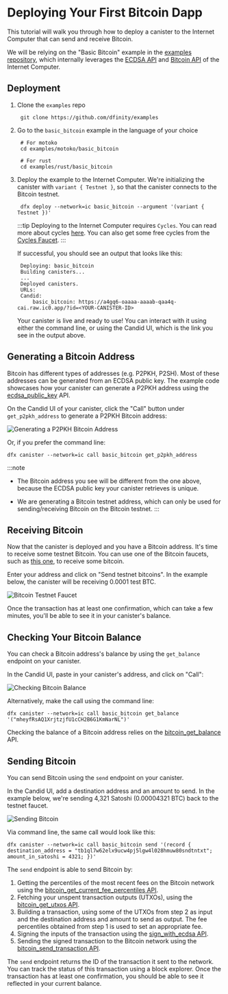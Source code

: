 # Deploying Your First Bitcoin Dapp

This tutorial will walk you through how to deploy a canister to the Internet Computer
that can send and receive Bitcoin.

We will be relying on the "Basic Bitcoin" example in the [examples repository](https://github.com/dfinity/examples/),
which internally leverages the [ECDSA API](https://internetcomputer.org/docs/current/references/ic-interface-spec/#ic-ecdsa_public_key)
and [Bitcoin API](https://internetcomputer.org/docs/current/references/ic-interface-spec/#ic-bitcoin-api) of the Internet Computer.

## Deployment

1. Clone the `examples` repo

        git clone https://github.com/dfinity/examples

2. Go to the `basic_bitcoin` example in the language of your choice

        # For motoko
        cd examples/motoko/basic_bitcoin

        # For rust
        cd examples/rust/basic_bitcoin

3. Deploy the example to the Internet Computer. We're initializing the canister with `variant { Testnet }`, so that the canister connects to the Bitcoin testnet.

        dfx deploy --network=ic basic_bitcoin --argument '(variant { Testnet })'

   :::tip
   Deploying to the Internet Computer requires `Cycles`. You can read more about cycles [here](../concepts/tokens-cycles.md). You can also get some free cycles from the [Cycles Faucet](../developer-docs/quickstart/cycles-faucet.md).
   :::

    If successful, you should see an output that looks like this:

        Deploying: basic_bitcoin
        Building canisters...
        ...
        Deployed canisters.
        URLs:
        Candid:
            basic_bitcoin: https://a4gq6-oaaaa-aaaab-qaa4q-cai.raw.ic0.app/?id=<YOUR-CANISTER-ID>

   Your canister is live and ready to use! You can interact with it using either the command line, or using the Candid UI, which is the link you see in the output above.

## Generating a Bitcoin Address

Bitcoin has different types of addresses (e.g. P2PKH, P2SH). Most of these
addresses can be generated from an ECDSA public key. The example code
showcases how your canister can generate a P2PKH address using the [ecdsa_public_key](https://internetcomputer.org/docs/current/references/ic-interface-spec/#ic-ecdsa_public_key) API.

On the Candid UI of your canister, click the "Call" button under `get_p2pkh_address` to
generate a P2PKH Bitcoin address:

![Generating a P2PKH Bitcoin Address](../_attachments/generate-ecdsa-key.png)

Or, if you prefer the command line:

    dfx canister --network=ic call basic_bitcoin get_p2pkh_address

:::note

* The Bitcoin address you see will be different from the one above, because the
  ECDSA public key your canister retrieves is unique.

* We are generating a Bitcoin testnet address, which can only be
used for sending/receiving Bitcoin on the Bitcoin testnet.
:::

## Receiving Bitcoin

Now that the canister is deployed and you have a Bitcoin address. It's time to receive
some testnet Bitcoin. You can use one of the Bitcoin faucets, such as [this one](https://bitcoinfaucet.uo1.net/),
to receive some bitcoin.

Enter your address and click on "Send testnet bitcoins". In the example below, the
canister will be receiving 0.0001 test BTC.

![Bitcoin Testnet Faucet](../_attachments/bitcoin-testnet-faucet.png)

Once the transaction has at least one confirmation, which can take a few minutes,
you'll be able to see it in your canister's balance.

## Checking Your Bitcoin Balance

You can check a Bitcoin address's balance by using the `get_balance` endpoint on your canister.

In the Candid UI, paste in your canister's address, and click on "Call":

![Checking Bitcoin Balance](../_attachments/bitcoin-received-funds.png)

Alternatively, make the call using the command line:

    dfx canister --network=ic call basic_bitcoin get_balance '("mheyfRsAQ1XrjtzjfU1cCH2B6G1KmNarNL")'

Checking the balance of a Bitcoin address relies on the [bitcoin_get_balance](https://internetcomputer.org/docs/current/references/ic-interface-spec/#ic-bitcoin_get_balance) API.

## Sending Bitcoin

You can send Bitcoin using the `send` endpoint on your canister.

In the Candid UI, add a destination address and an amount to send. In the example
below, we're sending 4,321 Satoshi (0.00004321 BTC) back to the testnet faucet.

![Sending Bitcoin](../_attachments/bitcoin-send-transaction.png)

Via command line, the same call would look like this:

    dfx canister --network=ic call basic_bitcoin send '(record { destination_address = "tb1ql7w62elx9ucw4pj5lgw4l028hmuw80sndtntxt"; amount_in_satoshi = 4321; })'

The `send` endpoint is able to send Bitcoin by:

1. Getting the percentiles of the most recent fees on the Bitcoin network using the [bitcoin_get_current_fee_percentiles API](https://internetcomputer.org/docs/current/references/ic-interface-spec/#ic-bitcoin_get_current_fee_percentiles).
2. Fetching your unspent transaction outputs (UTXOs), using the [bitcoin_get_utxos API](https://internetcomputer.org/docs/current/references/ic-interface-spec/#ic-bitcoin_get_utxos).
3. Building a transaction, using some of the UTXOs from step 2 as input and the destination address and amount to send as output.
   The fee percentiles obtained from step 1 is used to set an appropriate fee.
4. Signing the inputs of the transaction using the [sign_with_ecdsa API](https://internetcomputer.org/docs/current/references/ic-interface-spec/#ic-sign_with_ecdsa).
5. Sending the signed transaction to the Bitcoin network using the [bitcoin_send_transaction API](https://internetcomputer.org/docs/current/references/ic-interface-spec/#ic-bitcoin_send_transaction).

The `send` endpoint returns the ID of the transaction it sent to the network.
You can track the status of this transaction using a block explorer. Once the
transaction has at least one confirmation, you should be able to see it
reflected in your current balance.
